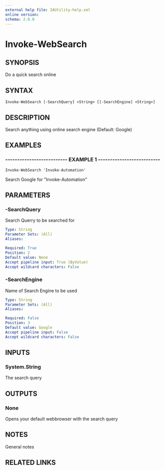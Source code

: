 ```yaml
---
external help file: IAUtility-help.xml
online version: 
schema: 2.0.0
---
```


# Invoke-WebSearch

## SYNOPSIS
Do a quick search online

## SYNTAX

```
Invoke-WebSearch [-SearchQuery] <String> [[-SearchEngine] <String>]
```

## DESCRIPTION
Search anything using online search engine (Default: Google)

## EXAMPLES

### -------------------------- EXAMPLE 1 --------------------------
```
Invoke-WebSearch 'Invoke-Automation'
```

Search Google for "Invoke-Automation"

## PARAMETERS

### -SearchQuery
Search Querry to be searched for

```yaml
Type: String
Parameter Sets: (All)
Aliases: 

Required: True
Position: 2
Default value: None
Accept pipeline input: True (ByValue)
Accept wildcard characters: False
```

### -SearchEngine
Name of Search Engine to be used

```yaml
Type: String
Parameter Sets: (All)
Aliases: 

Required: False
Position: 3
Default value: Google
Accept pipeline input: False
Accept wildcard characters: False
```

## INPUTS

### System.String
The search query

## OUTPUTS

### None
Opens your default webbrowser with the search query

## NOTES
General notes

## RELATED LINKS

